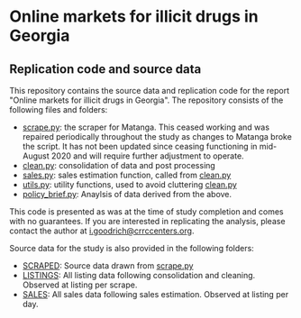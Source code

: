 # Online markets for illicit drugs in Georgia

## Replication code and source data

This repository contains the source data and replication code for the report "Online markets for illicit drugs in Georgia". The repository consists of the following files and folders:
- [scrape.py](https://github.com/crrcgeorgia/matanga/blob/master/scrape.py): the scraper for Matanga. This ceased working and was repaired periodically throughout the study as changes to Matanga broke the script. It has not been updated since ceasing functioning in mid-August 2020 and will require further adjustment to operate.
- [clean.py](https://github.com/crrcgeorgia/matanga/blob/master/clean.py): consolidation of data and post processing
- [sales.py](https://github.com/crrcgeorgia/matanga/blob/master/sales.py): sales estimation function, called from [clean.py](https://github.com/crrcgeorgia/matanga/blob/master/clean.py)
- [utils.py](https://github.com/crrcgeorgia/matanga/blob/master/utils.py): utility functions, used to avoid cluttering [clean.py](https://github.com/crrcgeorgia/matanga/blob/master/clean.py)
- [policy_brief.py](https://github.com/crrcgeorgia/matanga/blob/master/policy_brief.py): Anaylsis of data derived from the above.

This code is presented as was at the time of study completion and comes with no guarantees. If you are interested in replicating the analysis, please contact the author at [i.goodrich@crrccenters.org](mailto:i.goodrich@crrccenters.org).

Source data for the study is also provided in the following folders:

- [SCRAPED](https://github.com/crrcgeorgia/matanga/DATA/INPUT/SCRAPED): Source data drawn from [scrape.py](https://github.com/crrcgeorgia/matanga/blob/master/scrape.py)
- [LISTINGS](https://github.com/crrcgeorgia/matanga/DATA/INPUT/LISTINGS/CSV): All listing data following consolidation and cleaning. Observed at listing per scrape.
- [SALES](https://github.com/crrcgeorgia/matanga/DATA/INPUT/SALES/CSV): All sales data following sales estimation. Observed at listing per day.
